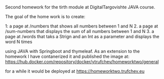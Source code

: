 Second homework for the tirth module at DigitalTargovishte JAVA course.

The goal of the home work is to create:

1: a page at /numbers that shows all numbers between 1 and N
2. a page at /sum-numbers that displays the sum of all numbers between 1 and N
3. a page at /words that taks a Strign and an Int as a parameter and displays the word N times

using JAVA with Springboot and thymeleaf. 
As an extension to the homework I have contanerized it and published the image at: https://hub.docker.com/repository/docker/ytrufchev/homeworktwo/general

for a while it would be deployed at https://homeworktwo.trufchev.eu
